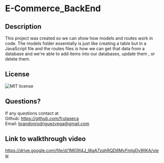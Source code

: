 # E-Commerce_BackEnd

## Description
This project was created so we can show how models and routes work in code. The models folder essentially is just like creating a table but in a JavaScript file
and the routes files is how we can get that data from a database and we're able to add items
into our databases, update them , or delete them.

## License
![MIT license](https://img.shields.io/badge/License-MIT-blue.svg)

## Questions?
If any questions contact at<br/>
Github: https://github.com/frutaseca<br/>
Email: brandonrodriguezvega@gmail.com

## Link to walkthrough video
https://drive.google.com/file/d/1MG9I4J_I8gA7zqhRQD6MvFmIgDy9IlKA/view 